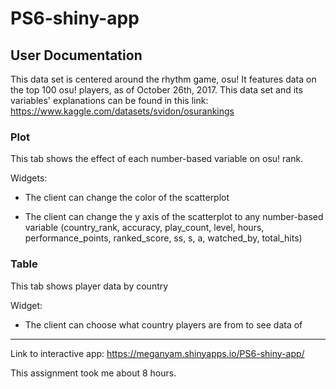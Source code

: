 # PS6-shiny-app
## User Documentation
This data set is centered around the rhythm game, osu! It features data on the
top 100 osu! players, as of October 26th, 2017. This data set and its variables'
explanations can be found in this link: https://www.kaggle.com/datasets/svidon/osurankings

### Plot
This tab shows the effect of each number-based variable on osu! rank.  

Widgets:  

* The client can change the color of the scatterplot  

* The client can change the y axis of the scatterplot to any number-based variable
(country_rank, accuracy, play_count, level, hours, performance_points, ranked_score,
ss, s, a, watched_by, total_hits)

### Table
This tab shows player data by country  

Widget:  

* The client can choose what country players are from to see data of

---
Link to interactive app: https://meganyam.shinyapps.io/PS6-shiny-app/  

This assignment took me about 8 hours.
